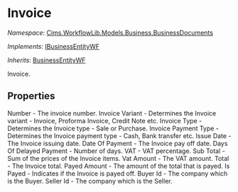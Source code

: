 # Invoice

*Namespace*: [Cims.WorkflowLib.Models.Business.BusinessDocuments](Cims.WorkflowLib.Models.Business.BusinessDocuments.md)

*Implements*: [IBusinessEntityWF](../IBusinessEntityWF.md)

*Inherits*: [BusinessEntityWF](../BusinessEntityWF.md)

Invoice.

## Properties 

Number - The invoice number.
Invoice Variant - Determines the Invoice variant - Invoice, Proforma Invoice, Credit Note etc.
Invoice Type - Determines the Invoice type - Sale or Purchase.
Invoice Payment Type - Determines the Invoice payment type - Cash, Bank transfer etc.
Issue Date - The Invoice issuing date.
Date Of Payment - The Invoice pay off date.
Days Of Delayed Payment - Number of days.
VAT - VAT percentage.
Sub Total - Sum of the prices of the Invoice items.
Vat Amount - The VAT amount.
Total - The Invoice total.
Payed Amount - The amount of the total that is payed.
Is Payed - Indicates if the Invoice is payed off.
Buyer Id - The company which is the Buyer.
Seller Id - The company which is the Seller.